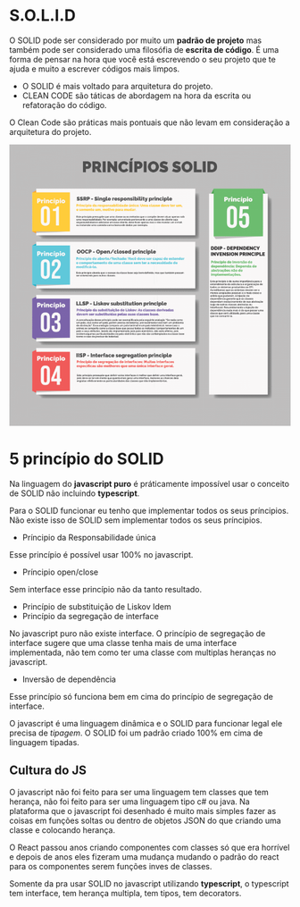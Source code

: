 # S.O.L.I.D

O SOLID pode ser considerado por muito um **padrão de projeto** mas também pode ser
considerado uma filosófia de **escrita de código**. É uma forma de pensar na hora 
que você está escrevendo o seu projeto que te ajuda e muito a escrever códigos mais
limpos.

- O SOLID é mais voltado para arquitetura do projeto.
- CLEAN CODE são táticas de abordagem na hora da escrita ou refatoração do código.

O Clean Code são práticas mais pontuais que não levam em consideração a arquitetura
do projeto.


![alt text](../imagens/solid.png)

# 5 princípio do SOLID

Na linguagem do **javascript puro** é práticamente impossível usar o conceito
de SOLID não incluindo **typescript**.

Para o SOLID funcionar eu tenho que implementar todos os seus príncipios. Não
existe isso de SOLID sem implementar todos os seus príncipios.

- Príncipio da Responsabilidade única 

Esse princípio é possível usar 100% no javascript.

- Príncipio open/close

Sem interface esse princípio não da tanto resultado.
- Princípio de substituição de Liskov
Idem
- Princípio da segregação de interface 

No javascript puro não existe interface.
O princípio de segregação de interface sugere que uma classe
tenha mais de uma interface implementada, não tem como ter uma
classe com multiplas heranças no javascript.

- Inversão de dependência

Esse princípio só funciona bem em cima do princípio de segregação de interface.


O javascript é uma linguagem dinâmica e o SOLID para funcionar legal ele precisa
de *tipagem*. O SOLID foi um padrão criado 100% em cima de linguagem tipadas.

## Cultura do JS

O javascript não foi feito para ser uma linguagem tem classes que tem herança,
não foi feito para ser uma linguagem tipo c# ou java. Na plataforma que o javascript 
foi desenhado é muito mais simples fazer as coisas em funções soltas ou dentro
de objetos JSON do que criando uma classe e colocando herança.

O React passou anos criando componentes com classes só que era horrível e depois
de anos eles fizeram uma mudança mudando o padrão do react para os componentes
serem funções inves de classes.


Somente da pra usar SOLID no javascript utilizando **typescript**, o typescript
tem interface, tem herança multipla, tem tipos, tem decorators.